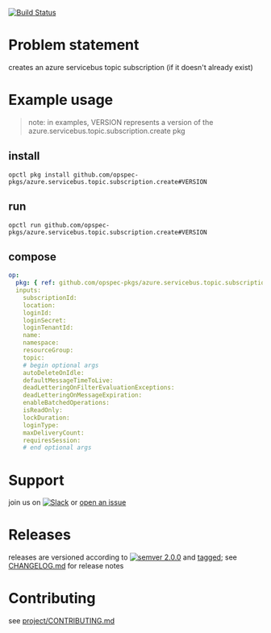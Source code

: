 [![Build Status](https://travis-ci.org/opspec-pkgs/azure.servicebus.topic.subscription.create.svg?branch=master)](https://travis-ci.org/opspec-pkgs/azure.servicebus.topic.subscription.create)

# Problem statement

creates an azure servicebus topic subscription (if it doesn't already
exist)

# Example usage

> note: in examples, VERSION represents a version of the
> azure.servicebus.topic.subscription.create pkg

## install

```shell
opctl pkg install github.com/opspec-pkgs/azure.servicebus.topic.subscription.create#VERSION
```

## run

```
opctl run github.com/opspec-pkgs/azure.servicebus.topic.subscription.create#VERSION
```

## compose

```yaml
op:
  pkg: { ref: github.com/opspec-pkgs/azure.servicebus.topic.subscription.create#VERSION }
  inputs: 
    subscriptionId:
    location:
    loginId:
    loginSecret:
    loginTenantId:
    name:
    namespace:
    resourceGroup:
    topic:
    # begin optional args
    autoDeleteOnIdle:
    defaultMessageTimeToLive:
    deadLetteringOnFilterEvaluationExceptions:
    deadLetteringOnMessageExpiration:
    enableBatchedOperations:
    isReadOnly:
    lockDuration:
    loginType:
    maxDeliveryCount:
    requiresSession:
    # end optional args
```

# Support

join us on
[![Slack](https://opspec-slackin.herokuapp.com/badge.svg)](https://opspec-slackin.herokuapp.com/)
or
[open an issue](https://github.com/opspec-pkgs/azure.servicebus.topic.subscription.create/issues)

# Releases

releases are versioned according to
[![semver 2.0.0](https://img.shields.io/badge/semver-2.0.0-brightgreen.svg)](http://semver.org/spec/v2.0.0.html)
and [tagged](https://git-scm.com/book/en/v2/Git-Basics-Tagging); see
[CHANGELOG.md](CHANGELOG.md) for release notes

# Contributing

see
[project/CONTRIBUTING.md](https://github.com/opspec-pkgs/project/blob/master/CONTRIBUTING.md)
